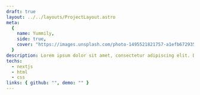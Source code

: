 ```yaml
---
draft: true
layout: ../../layouts/ProjectLayout.astro
meta:
  {
    name: Yummily,
    side: true,
    cover: "https://images.unsplash.com/photo-1495521821757-a1efb6729352?ixlib=rb-4.0.3&ixid=M3wxMjA3fDB8MHxzZWFyY2h8Mnx8cmVjaXBlfGVufDB8fDB8fHww&auto=format&fit=crop&w=500&q=60",
  }
description: Lorem ipsum dolor sit amet, consectetur adipiscing elit. Dolor etiam lacus congue lacus, enim ultrices consequat. Pharetra vel varius et laoreet ultrices.
techs:
  - nextjs
  - html
  - css
links: { github: "", demo: "" }
---
```

